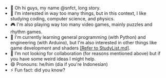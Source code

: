 - 👋 Oh hi guys, my name @snfct, long story.
- 👀 I’m interested in way too many things, but in this context, I like studying coding, computer science, and physics.
- 🎮 I'm also playing way too many video games, mainly puzzles and rhythm games.
- 🌱 I'm currently learning general programming (with Python) and engineering (with Arduino), but I'm also interested in other things like game development and shaders [[Refer to StudyList.md]](StudyList.md).
- 💞️ I’m not looking for collaboration (for reasons mentioned above) but if you have some weird ideas I might help.
- 😄 Pronouns: he/him (dia if you're Indonesian)
- ⚡ Fun fact: did you know?
